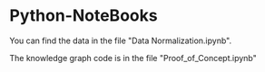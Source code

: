 # Python-NoteBooks
You can find the data in the file "Data Normalization.ipynb".

The knowledge graph code is in the file "Proof_of_Concept.ipynb"
